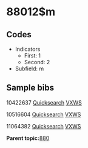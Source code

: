 # 88012$m

## Codes

-   Indicators
    -   First: 1
    -   Second: 2
-   Subfield: m

## Sample bibs

10422637 [Quicksearch](https://search.library.yale.edu/catalog/10422637) [VXWS](http://prodorbis.library.yale.edu:7014/vxws/GetHoldingsService?bibId=10422637)

10516604 [Quicksearch](https://search.library.yale.edu/catalog/10516604) [VXWS](http://prodorbis.library.yale.edu:7014/vxws/GetHoldingsService?bibId=10516604)

11064382 [Quicksearch](https://search.library.yale.edu/catalog/11064382) [VXWS](http://prodorbis.library.yale.edu:7014/vxws/GetHoldingsService?bibId=11064382)

**Parent topic:**[880](../../tags/880/880.md)

